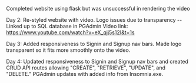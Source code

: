Completed website using flask but was unsuccessful in rendering the video

Day 2: Re-styled website with video. Logo issues due to transparency -- Linked up to SQL database in PGAdmin
Video link: https://www.youtube.com/watch?v=eX_qjj5s12I&t=1s

Day 3: Added responsiveness to Signin and Signup nav bars. Made logo transparent so it fits more smoothly onto the video. 

Day 4: Updated responsiveness to Signin and Signup nav bars and created CRUD API routes allowing "CREATE", "RETRIEVE", "UPDATE", and "DELETE." PGAdmin updates with added info from Insomnia.exe. 
